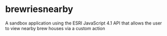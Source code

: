 # brewriesnearby
A sandbox application using the ESRI JavaScript 4.1 API that allows the user to view nearby brew houses via a custom action
